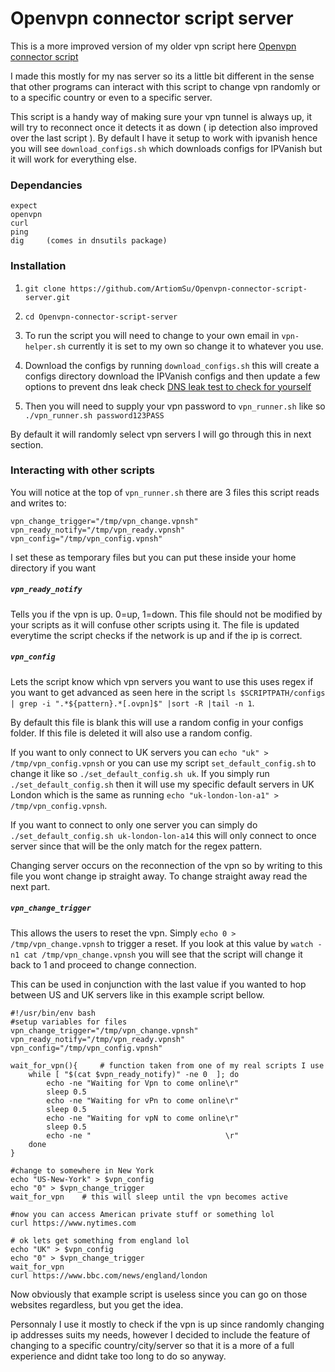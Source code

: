 # Openvpn connector script server
This is a more improved version of my older vpn script here [Openvpn connector script](https://github.com/ArtiomSu/Openvpn-connector-script)

I made this mostly for my nas server so its a little bit different in the sense that other programs can interact with this script to change vpn randomly or to a specific country or even to a specific server.


This script is a handy way of making sure your vpn tunnel is always up, it will try to reconnect once it detects it as down ( ip detection also improved over the last script ). By default I have it setup to work with ipvanish hence you will see `download_configs.sh` which downloads configs for IPVanish but it will work for everything else.

### Dependancies
```
expect
openvpn
curl
ping
dig 	(comes in dnsutils package)
```

### Installation
1. `git clone https://github.com/ArtiomSu/Openvpn-connector-script-server.git`


2. `cd Openvpn-connector-script-server`


3. To run the script you will need to change to your own email in `vpn-helper.sh` currently it is set to my own so change it to whatever you use.


4. Download the configs by running `download_configs.sh` this will create a configs directory download the IPVanish configs and then update a few options to prevent dns leak check [DNS leak test to check for yourself](https://www.dnsleaktest.com/)


5. Then you will need to supply your vpn password to `vpn_runner.sh` like so `./vpn_runner.sh password123PASS`


By default it will randomly select vpn servers I will go through this in next section.

### Interacting with other scripts
You will notice at the top of `vpn_runner.sh` there are 3 files this script reads and writes to:
```
vpn_change_trigger="/tmp/vpn_change.vpnsh"
vpn_ready_notify="/tmp/vpn_ready.vpnsh"
vpn_config="/tmp/vpn_config.vpnsh"
```

I set these as temporary files but you can put these inside your home directory if you want


##### `vpn_ready_notify` 
Tells you if the vpn is up. 0=up, 1=down. This file should not be modified by your scripts as it will confuse other scripts using it. The file is updated everytime the script checks if the network is up and if the ip is correct.


##### `vpn_config` 
Lets the script know which vpn servers you want to use this uses regex if you want to get advanced as seen here in the script `ls $SCRIPTPATH/configs | grep -i ".*${pattern}.*[.ovpn]$" |sort -R |tail -n 1`. 


By default this file is blank this will use a random config in your configs folder. If this file is deleted it will also use a random config.


If you want to only connect to UK servers you can `echo "uk" > /tmp/vpn_config.vpnsh` or you can use my script `set_default_config.sh` to change it like so `./set_default_config.sh uk`. If you simply run `./set_default_config.sh` then it will use my specific default servers in UK London which is the same as running `echo "uk-london-lon-a1" > /tmp/vpn_config.vpnsh`.


If you want to connect to only one server you can simply do `./set_default_config.sh uk-london-lon-a14` this will only connect to once server since that will be the only match for the regex pattern.


Changing server occurs on the reconnection of the vpn so by writing to this file you wont change ip straight away. To change straight away read the next part.

##### `vpn_change_trigger`
This allows the users to reset the vpn. Simply `echo 0 > /tmp/vpn_change.vpnsh` to trigger a reset. If you look at this value by `watch -n1 cat /tmp/vpn_change.vpnsh` you will see that the script will change it back to 1 and proceed to change connection.


This can be used in conjunction with the last value if you wanted to hop between US and UK servers like in this example script bellow.
```
#!/usr/bin/env bash
#setup variables for files
vpn_change_trigger="/tmp/vpn_change.vpnsh"
vpn_ready_notify="/tmp/vpn_ready.vpnsh"
vpn_config="/tmp/vpn_config.vpnsh"

wait_for_vpn(){		# function taken from one of my real scripts I use
    while [ "$(cat $vpn_ready_notify)" -ne 0  ]; do
        echo -ne "Waiting for Vpn to come online\r"
        sleep 0.5
        echo -ne "Waiting for vPn to come online\r"
        sleep 0.5
        echo -ne "Waiting for vpN to come online\r"
        sleep 0.5
        echo -ne "                              \r"
    done
}

#change to somewhere in New York
echo "US-New-York" > $vpn_config
echo "0" > $vpn_change_trigger
wait_for_vpn	# this will sleep until the vpn becomes active

#now you can access American private stuff or something lol
curl https://www.nytimes.com 	

# ok lets get something from england lol
echo "UK" > $vpn_config
echo "0" > $vpn_change_trigger
wait_for_vpn
curl https://www.bbc.com/news/england/london
```
Now obviously that example script is useless since you can go on those websites regardless, but you get the idea.


Personnaly I use it mostly to check if the vpn is up since randomly changing ip addresses suits my needs, however I decided to include the feature of changing to a specific country/city/server so that it is a more of a full experience and didnt take too long to do so anyway.


